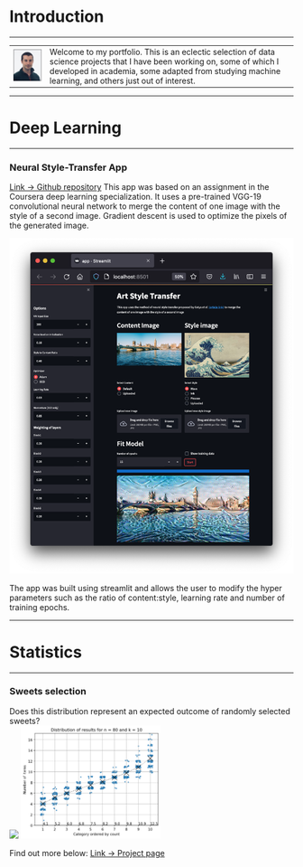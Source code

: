 <!-- <img src="images/danger.png" width=200> Danger! Work in progress! -->

# Introduction
***
<table>
  <tr>
    <td> <img src="images/Profile_pic.jpeg" width=200> </td>
    <td>Welcome to my portfolio. This is an eclectic selection of data science projects that I have been working on, some of which I developed in academia, some adapted from studying machine learning, and others just out of interest.
    </td>
  </tr>
</table>


***
# Deep Learning
***
### Neural Style-Transfer App
[Link -> Github repository](https://github.com/stuarthaze/StyleTransferApp)
This app was based on an assignment in the Coursera deep learning specialization. It uses a pre-trained VGG-19 convolutional neural network to merge the content of one image with the style of a second image. Gradient descent is used to optimize the pixels of the generated image. 

<img src="images/NeuralArtStyleTransfer.png"> 

The app was built using streamlit and allows the user to modify the hyper parameters such as the ratio of content:style, learning rate and number of training epochs.
 
***
# Statistics
***
### Sweets selection

Does this distribution represent an expected outcome of randomly selected sweets?  
<img src="../Quality_Street/Sweet_selection.jpg" height="200">   <img src="images/Simulation_result.png" height="200">

Find out more below:
[Link -> Project page](https://stuarthaze.github.io/Quality_Street)
